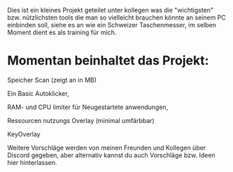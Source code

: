 Dies ist ein kleines Projekt geteilet unter kollegen was die "wichtigsten" bzw. nützlichsten tools die man so vielleicht brauchen könnte an seinem PC einbinden soll,
siehe es an wie ein Schweizer Taschenmesser, im selben Moment dient es als training für mich.

# Momentan beinhaltet das Projekt:


Speicher Scan (zeigt an in MB)

Ein Basic Autoklicker,

RAM- und CPU limiter für Neugestartete anwendungen,

Ressourcen nutzungs Overlay (minimal umfärbbar)

KeyOverlay

Weitere Vorschläge werden von meinen Freunden und Kollegen über Discord gegeben, aber alternativ kannst du auch Vorschläge bzw. Ideen hier hinterlassen.
